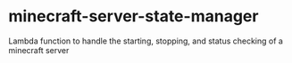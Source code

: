 # minecraft-server-state-manager
Lambda function to handle the starting, stopping, and status checking of a minecraft server
